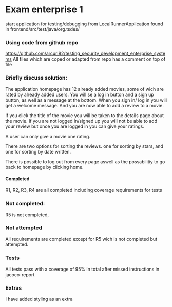 # Exam enterprise 1

start application for testing/debugging from LocalRunnerApplication found in frontend/src/test/java/org.tsdes/

### Using code from github repo
https://github.com/arcuri82/testing_security_development_enterprise_systems
All files which are coped or adapted from repo has a comment on top of file
### Briefly discuss solution:
The application homepage has 12 already added movies, some of wich are rated by already added users.
You will se a log in button and a sign up button, as well as a message at the bottom.
When you sign in/ log in you will get a welcome message. And you are now able to add a review to a movie.

If you click the title of the movie you will be taken to the details page about the movie. 
If you are not logged in/signed up you will not be able to add your review but once you are logged in you can give your ratings.

A user can only give a movie one rating.

There are two options for sorting the reviews. one for sorting by stars, and one for sorting by date written.

There is possible to log out from every page aswell as the possabilitiy to go back to homepage by clicking home.
#### Completed
R1, R2, R3, R4 are all completed including coverage requirements for tests
### Not completed:
R5 is not completed,
### Not attempted
All requirements are completed except for R5 wich is not completed but attempted.
### Tests
All tests pass with a coverage of 95% in total after missed instructions in jacoco-report

### Extras
I have added styling as an extra

